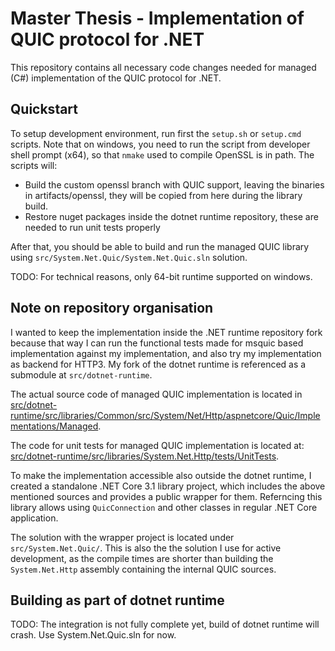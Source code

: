 # Master Thesis - Implementation of QUIC protocol for .NET

This repository contains all necessary code changes needed for managed (C#)
implementation of the QUIC protocol for .NET.

## Quickstart

To setup development environment, run first the `setup.sh` or `setup.cmd` scripts.
Note that on windows, you need to run the script from developer shell prompt (x64), so that `nmake`
used to compile OpenSSL is in path. The scripts will:
- Build the custom openssl branch with QUIC support, leaving the binaries in artifacts/openssl, they
  will be copied from here during the library build.
- Restore nuget packages inside the dotnet runtime repository, these are needed to run unit tests
  properly

After that, you should be able to build and run the managed QUIC library using
`src/System.Net.Quic/System.Net.Quic.sln` solution.

TODO: For technical reasons, only 64-bit runtime supported on windows.

## Note on repository organisation

I wanted to keep the implementation inside the .NET runtime repository fork because that way I
can run the functional tests made for msquic based implementation against my implementation, and
also try my implementation as backend for HTTP3. My fork of the dotnet runtime is referenced as a
submodule at `src/dotnet-runtime`.

The actual source code of managed QUIC implementation is located in
[src/dotnet-runtime/src/libraries/Common/src/System/Net/Http/aspnetcore/Quic/Implementations/Managed](https://github.com/rzikm/dotnet-runtime/tree/master-managed-quic/src/libraries/Common/src/System/Net/Http/aspnetcore/Quic/Implementations/Managed).

The code for unit tests for managed QUIC implementation is located at:
[src/dotnet-runtime/src/libraries/System.Net.Http/tests/UnitTests](https://github.com/rzikm/dotnet-runtime/tree/master-managed-quic/src/libraries/System.Net.Http/tests/UnitTests).

To make the implementation accessible also outside the dotnet runtime, I created a standalone .NET
Core 3.1 library project, which includes the above mentioned sources and provides a public wrapper
for them. Referncing this library allows using `QuicConnection` and other classes in regular .NET
Core application.

The solution with the wrapper project is located under `src/System.Net.Quic/`. This is also the the
solution I use for active development, as the compile times are shorter than building the
`System.Net.Http` assembly containing the internal QUIC sources.

## Building as part of dotnet runtime

TODO: The integration is not fully complete yet, build of dotnet runtime will crash. Use
System.Net.Quic.sln for now.
